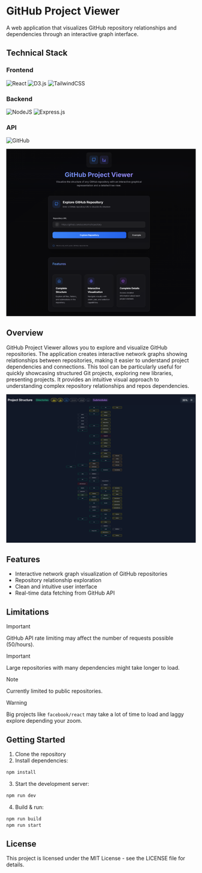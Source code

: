# GitHub Project Viewer

A web application that visualizes GitHub repository relationships and dependencies through an interactive graph interface.

## Technical Stack

### Frontend
![React](https://img.shields.io/badge/React-20232A?style=for-the-badge&logo=react&logoColor=61DAFB)
![D3.js](https://img.shields.io/badge/d3.js-F9A03C?style=for-the-badge&logo=d3.js&logoColor=white)
![TailwindCSS](https://img.shields.io/badge/Tailwind_CSS-38B2AC?style=for-the-badge&logo=tailwind-css&logoColor=white)
### Backend
![NodeJS](https://img.shields.io/badge/Node.js-43853D?style=for-the-badge&logo=node.js&logoColor=white)
![Express.js](https://img.shields.io/badge/Express.js-404D59?style=for-the-badge)
### API
![GitHub](https://img.shields.io/badge/GitHub_API-181717?style=for-the-badge&logo=github&logoColor=white)

![Landing Page](assets/landing.png)

## Overview

GitHub Project Viewer allows you to explore and visualize GitHub repositories. The application creates interactive network graphs showing relationships between repositories, making it easier to understand project dependencies and connections.
This tool can be particularly useful for quickly showcasing structured Git projects, exploring new libraries, presenting projects. It provides an intuitive visual approach to understanding complex repository relationships and repos dependencies.

![Graph Visualization](assets/graph.png)

## Features

- Interactive network graph visualization of GitHub repositories
- Repository relationship exploration
- Clean and intuitive user interface
- Real-time data fetching from GitHub API

## Limitations
> [!IMPORTANT]  
> GitHub API rate limiting may affect the number of requests possible (50/hours).

> [!IMPORTANT]  
> Large repositories with many dependencies might take longer to load.

> [!NOTE]
> Currently limited to public repositories.

> [!WARNING]  
> Big projects like `facebook/react` may take a lot of time to load and laggy explore depending your zoom.

## Getting Started

1. Clone the repository
2. Install dependencies:
```bash
npm install
```
3. Start the development server:
```bash
npm run dev
```
4. Build & run:
```bash
npm run build
npm run start
```

## License

This project is licensed under the MIT License - see the LICENSE file for details.
